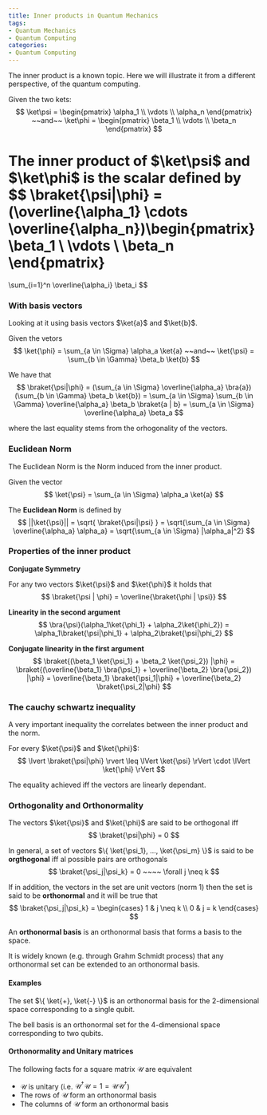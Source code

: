 ```yaml
---
title: Inner products in Quantum Mechanics
tags:
- Quantum Mechanics
- Quantum Computing
categories:
- Quantum Computing
---
```


The inner product is a known topic. Here we will illustrate it from a different perspective, of the quantum computing.

Given the two kets:
$$
\ket\psi = \begin{pmatrix}
\alpha_1 \\
\vdots \\
\alpha_n
\end{pmatrix}
~~and~~
\ket\phi = \begin{pmatrix}
\beta_1 \\
\vdots \\
\beta_n
\end{pmatrix}
$$

The inner product of $\ket\psi$ and $\ket\phi$ is the scalar defined by
$$
\braket{\psi|\phi} = (\overline{\alpha_1} \cdots \overline{\alpha_n})\begin{pmatrix}
\beta_1 \\
\vdots \\
\beta_n
\end{pmatrix}
=
\sum_{i=1}^n \overline{\alpha_i} \beta_i
$$

### With basis vectors

Looking at it using basis vectors $\ket{a}$ and $\ket{b}$.

Given the vetors
$$
\ket{\phi} = \sum_{a \in \Sigma} \alpha_a \ket{a} ~~and~~ 
\ket{\psi} = \sum_{b \in \Gamma} \beta_b \ket{b} 
$$

We have that
$$
\braket{\psi|\phi} =
(\sum_{a \in \Sigma} \overline{\alpha_a} \bra{a}) (\sum_{b \in \Gamma} \beta_b \ket{b}) =
\sum_{a \in \Sigma} \sum_{b \in \Gamma} \overline{\alpha_a} \beta_b \braket{a | b} = 
\sum_{a \in \Sigma} \overline{\alpha_a} \beta_a
$$

where the last equality stems from the orhogonality of the vectors.

### Euclidean Norm

The Euclidean Norm is the Norm induced from the inner product.

Given the vector
$$
\ket{\psi} = \sum_{a \in \Sigma} \alpha_a \ket{a}
$$

The **Euclidean Norm** is defined by
$$
||\ket{\psi}|| =
\sqrt{ \braket{\psi|\psi} } =
\sqrt{\sum_{a \in \Sigma} \overline{\alpha_a} \alpha_a} =
\sqrt{\sum_{a \in \Sigma} |\alpha_a|^2}
$$

### Properties of the inner product

**Conjugate Symmetry**

For any two vectors $\ket{\psi}$ and $\ket{\phi}$ it holds that
$$
\braket{\psi | \phi} = \overline{\braket{\phi | \psi}}
$$

**Linearity in the second argument**
$$
\bra{\psi}(\alpha_1\ket{\phi_1} + \alpha_2\ket{\phi_2}) =
\alpha_1\braket{\psi|\phi_1} + \alpha_2\braket{\psi|\phi_2}
$$

**Conjugate linearity in the first argument**
$$
\braket{(\beta_1 \ket{\psi_1} + \beta_2 \ket{\psi_2}) |\phi} =
\braket{(\overline{\beta_1} \bra{\psi_1} + \overline{\beta_2} \bra{\psi_2}) |\phi} =
\overline{\beta_1} \braket{\psi_1|\phi} + \overline{\beta_2} \braket{\psi_2|\phi} 
$$

### The cauchy schwartz inequality

A very important inequality the correlates between the inner product and the norm.

For every $\ket{\psi}$ and $\ket{\phi}$:
$$
\lvert \braket{\psi|\phi} \rvert \leq \lVert \ket{\psi} \rVert \cdot \lVert \ket{\phi} \rVert
$$

The equality achieved iff the vectors are linearly dependant.

### Orthogonality and Orthonormality

The vectors $\ket{\psi}$ and $\ket{\phi}$ are said to be orthogonal iff 
$$
\braket{\psi|\phi} = 0
$$

In general, a set of vectors $\{ \ket{\psi_1}, ..., \ket{\psi_m} \}$ is said to be **orgthogonal** iff al possible pairs are orthogonals
$$
\braket{\psi_j|\psi_k} = 0 ~~~~ \forall j \neq k
$$

If in addition, the vectors in the set are unit vectors (norm 1) then the set is said to be **orthonormal** and it will be true that
$$
\braket{\psi_j|\psi_k} = \begin{cases}
1 & j \neq k \\
0 & j = k
\end{cases}
$$

An **orthonormal basis** is an orthonormal basis that forms a basis to the space.

It is widely known (e.g. through Grahm Schmidt process) that any orthonormal set can be extended to an orthonormal basis.

#### Examples

The set $\{ \ket{+}, \ket{-} \}$ is an orthonormal basis for the 2-dimensional space corresponding to a single qubit.

The bell basis is an orthonormal set for the 4-dimensional space corresponding to two qubits.

#### Orthonormality and Unitary matrices

The following facts for a square matrix $\mathcal{U}$ are equivalent

- $\mathcal{U}$ is unitary (i.e. $\mathcal{U}^\dagger \mathcal{U} = 1 = \mathcal{U}\mathcal{U}^\dagger$)
- The rows of $\mathcal{U}$ form an orthonormal basis
- The columns of $\mathcal{U}$ form an orthonormal basis